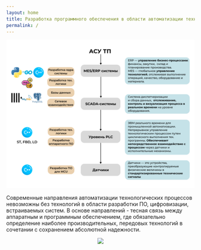 ```yaml
---
layout: home
title: Разработка программного обеспечения в области автоматизации технологических процессов
permalink: /
---
```



![](static/asutp_scheme.png)

Современные направления автоматизации технологических процессов невозможны без технологий в области разработки ПО, цифровизации, встраиваемых систем. В основе направлений - тесная связь между аппаратным и программным обеспечением, где обязательно определение наиболее производительных, передовых технологий в сочетании с сохранением абсолютной надежности.

<a href="{{ '/Направления/' | relative_url }}" style="display: block; text-align: center;">
    <img src="{{ '/static/title_directions.png' | relative_url }}">
</a>